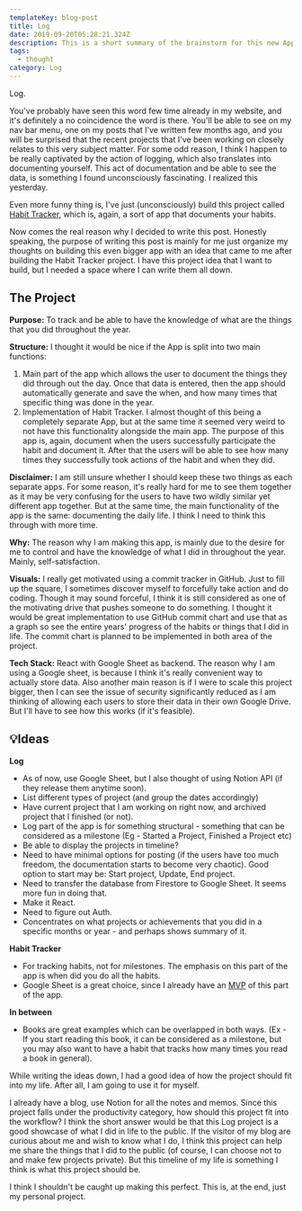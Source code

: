 ```yaml
---
templateKey: blog-post
title: Log
date: 2019-09-20T05:28:21.324Z
description: This is a short summary of the brainstorm for this new App called 'Log'.
tags:
  - thought
category: Log
---
```

Log.

You've probably have seen this word few time already in my website, and it's definitely a no coincidence the word is there. You'll be able to see on my nav bar menu, one on my posts that I've written few months ago, and you will be surprised that the recent projects that I've been working on closely relates to this very subject matter. For some odd reason, I think I happen to be really captivated by the action of logging, which also translates into documenting yourself. This act of documentation and be able to see the data, is something I found unconsciously fascinating. I realized this yesterday.

Even more funny thing is, I've just (unconsciously) build this project called [Habit Tracker](https://github.com/withoutwax/Habit-Tracker), which is, again, a sort of app that documents your habits.

Now comes the real reason why I decided to write this post. Honestly speaking, the purpose of writing this post is mainly for me just organize my thoughts on building this even bigger app with an idea that came to me after building the Habit Tracker project. I have this project idea that I want to build, but I needed a space where I can write them all down.

## The Project

**Purpose:** To track and be able to have the knowledge of what are the things that you did throughout the year.

**Structure:** I thought it would be nice if the App is split into two main functions:

1. Main part of the app which allows the user to document the things they did through out the day. Once that data is entered, then the app should automatically generate and save the when, and how many times that specific thing was done in the year.
2. Implementation of Habit Tracker. I almost thought of this being a completely separate App, but at the same time it seemed very weird to not have this functionality alongside the main app. The purpose of this app is, again, document when the users successfully participate the habit and document it. After that the users will be able to see how many times they successfully took actions of the habit and when they did.

**Disclaimer:** I am still unsure whether I should keep these two things as each separate apps. For some reason, it's really hard for me to see them together as it may be very confusing for the users to have two wildly similar yet different app together. But at the same time, the main functionality of the app is the same: documenting the daily life. I think I need to think this through with more time.

**Why:** The reason why I am making this app, is mainly due to the desire for me to control and have the knowledge of what I did in throughout the year. Mainly, self-satisfaction. 

**Visuals:** I really get motivated using a commit tracker in GitHub. Just to fill up the square, I sometimes discover myself to forcefully take action and do coding. Though it may sound forceful, I think it is still considered as one of the motivating drive that pushes someone to do something. I thought it would be great implementation to use GitHub commit chart and use that as a graph so see the entire years' progress of the habits or things that I did in life. The commit chart is planned to be implemented in both area of the project.

**Tech Stack:** React with Google Sheet as backend. The reason why I am using a Google sheet, is because I think it's really convenient way to actually store data. Also another main reason is if I were to scale this project bigger, then I can see the issue of security significantly reduced as I am thinking of allowing each users to store their data in their own Google Drive. But I'll have to see how this works (if it's feasible).

## 💡Ideas 

**Log**

* As of now, use Google Sheet, but I also thought of using Notion API (if they release them anytime soon).
* List different types of project (and group the dates accordingly)
* Have current project that I am working on right now, and archived project that I finished (or not).
* Log part of the app is for something structural - something that can be considered as a milestone (Eg - Started a Project, Finished a Project etc)
* Be able to display the projects in timeline?
* Need to have minimal options for posting (if the users have too much freedom, the documentation starts to become very chaotic). Good option to start may be: Start project, Update, End project.
* Need to transfer the database from Firestore to Google Sheet. It seems more fun in doing that.
* Make it React.
* Need to figure out Auth.
* Concentrates on what projects or achievements that you did in a specific months or year - and perhaps shows summary of it.

**Habit Tracker**

* For tracking habits, not for milestones. The emphasis on this part of the app is when did you do all the habits.
* Google Sheet is a great choice, since I already have an [MVP](https://github.com/withoutwax/Habit-Tracker) of this part of the app.

**In between**

* Books are great examples which can be overlapped in both ways. (Ex - If you start reading this book, it can be considered as a milestone, but you may also want to have a habit that tracks how many times you read a book in general).

While writing the ideas down, I had a good idea of how the project should fit into my life. After all, I am going to use it for myself.

I already have a blog, use Notion for all the notes and memos. Since this project falls under the productivity category, how should this project fit into the workflow? I think the short answer would be that this Log project is a good showcase of what I did in life to the public. If the visitor of my blog are curious about me and wish to know what I do, I think this project can help me share the things that I did to the public (of course, I can choose not to and make few projects private). But this timeline of my life is something I think is what this project should be. 

I think I shouldn't be caught up making this perfect. This is, at the end, just my personal project.
